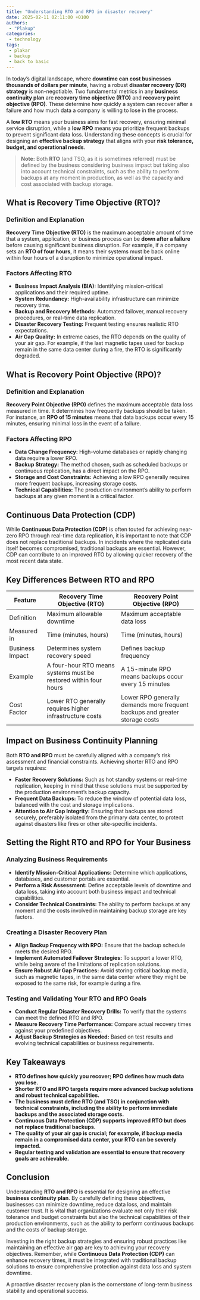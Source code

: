 ```yaml
---
title: "Understanding RTO and RPO in disaster recovery"
date: 2025-02-11 02:11:00 +0100
authors:
 - "Plakup"
categories:
 - technology
tags:
 - plakar
 - backup
 - back to basic
---
```

In today’s digital landscape, where **downtime can cost businesses thousands of dollars per minute**, having a robust **disaster recovery (DR) strategy** is non-negotiable. Two fundamental metrics in any **business continuity plan** are **recovery time objective (RTO)** and **recovery point objective (RPO)**. These determine how quickly a system can recover after a failure and how much data a company is willing to lose in the process.

A **low RTO** means your business aims for fast recovery, ensuring minimal service disruption, while a **low RPO** means you prioritize frequent backups to prevent significant data loss. Understanding these concepts is crucial for designing an **effective backup strategy** that aligns with your **risk tolerance, budget, and operational needs**.

> **Note:** Both **RTO** (and TSO, as it is sometimes referred) must be defined by the business considering business impact but taking also into account technical constraints, such as the ability to perform backups at any moment in production, as well as the capacity and cost associated with backup storage.

## What is Recovery Time Objective (RTO)?

### Definition and Explanation

**Recovery Time Objective (RTO)** is the maximum acceptable amount of time that a system, application, or business process can be **down after a failure** before causing significant business disruption. For example, if a company sets an **RTO of four hours**, it means their systems must be back online within four hours of a disruption to minimize operational impact.

### Factors Affecting RTO

- **Business Impact Analysis (BIA):** Identifying mission-critical applications and their required uptime.
- **System Redundancy:** High-availability infrastructure can minimize recovery time.
- **Backup and Recovery Methods:** Automated failover, manual recovery procedures, or real-time data replication.
- **Disaster Recovery Testing:** Frequent testing ensures realistic RTO expectations.
- **Air Gap Quality:** In extreme cases, the RTO depends on the quality of your air gap. For example, if the last magnetic tapes used for backup remain in the same data center during a fire, the RTO is significantly degraded.

## What is Recovery Point Objective (RPO)?

### Definition and Explanation

**Recovery Point Objective (RPO)** defines the maximum acceptable data loss measured in time. It determines how frequently backups should be taken. For instance, an **RPO of 15 minutes** means that data backups occur every 15 minutes, ensuring minimal loss in the event of a failure.

### Factors Affecting RPO

- **Data Change Frequency:** High-volume databases or rapidly changing data require a lower RPO.
- **Backup Strategy:** The method chosen, such as scheduled backups or continuous replication, has a direct impact on the RPO.
- **Storage and Cost Constraints:** Achieving a low RPO generally requires more frequent backups, increasing storage costs.
- **Technical Capabilities:** The production environment’s ability to perform backups at any given moment is a critical factor.

## Continuous Data Protection (CDP)

While **Continuous Data Protection (CDP)** is often touted for achieving near-zero RPO through real-time data replication, it is important to note that CDP does not replace traditional backups. In incidents where the replicated data itself becomes compromised, traditional backups are essential. However, CDP can contribute to an improved RTO by allowing quicker recovery of the most recent data state.

## Key Differences Between RTO and RPO

| Feature              | Recovery Time Objective (RTO)                                   | Recovery Point Objective (RPO)                                 |
|----------------------|-----------------------------------------------------------------|----------------------------------------------------------------|
| Definition           | Maximum allowable downtime                                      | Maximum acceptable data loss                                   |
| Measured in          | Time (minutes, hours)                                           | Time (minutes, hours)                                          |
| Business Impact      | Determines system recovery speed                                | Defines backup frequency                                       |
| Example              | A four-hour RTO means systems must be restored within four hours | A 15-minute RPO means backups occur every 15 minutes           |
| Cost Factor          | Lower RTO generally requires higher infrastructure costs        | Lower RPO generally demands more frequent backups and greater storage costs |

## Impact on Business Continuity Planning

Both **RTO and RPO** must be carefully aligned with a company’s risk assessment and financial constraints. Achieving shorter RTO and RPO targets requires:

- **Faster Recovery Solutions:** Such as hot standby systems or real-time replication, keeping in mind that these solutions must be supported by the production environment’s backup capacity.
- **Frequent Data Backups:** To reduce the window of potential data loss, balanced with the cost and storage implications.
- **Attention to Air Gap Integrity:** Ensuring that backups are stored securely, preferably isolated from the primary data center, to protect against disasters like fires or other site-specific incidents.

## Setting the Right RTO and RPO for Your Business

### Analyzing Business Requirements

- **Identify Mission-Critical Applications:** Determine which applications, databases, and customer portals are essential.
- **Perform a Risk Assessment:** Define acceptable levels of downtime and data loss, taking into account both business impact and technical capabilities.
- **Consider Technical Constraints:** The ability to perform backups at any moment and the costs involved in maintaining backup storage are key factors.

### Creating a Disaster Recovery Plan

- **Align Backup Frequency with RPO:** Ensure that the backup schedule meets the desired RPO.
- **Implement Automated Failover Strategies:** To support a lower RTO, while being aware of the limitations of replication solutions.
- **Ensure Robust Air Gap Practices:** Avoid storing critical backup media, such as magnetic tapes, in the same data center where they might be exposed to the same risk, for example during a fire.

### Testing and Validating Your RTO and RPO Goals

- **Conduct Regular Disaster Recovery Drills:** To verify that the systems can meet the defined RTO and RPO.
- **Measure Recovery Time Performance:** Compare actual recovery times against your predefined objectives.
- **Adjust Backup Strategies as Needed:** Based on test results and evolving technical capabilities or business requirements.

## Key Takeaways

- **RTO defines how quickly you recover; RPO defines how much data you lose.**
- **Shorter RTO and RPO targets require more advanced backup solutions and robust technical capabilities.**
- **The business must define RTO (and TSO) in conjunction with technical constraints, including the ability to perform immediate backups and the associated storage costs.**
- **Continuous Data Protection (CDP) supports improved RTO but does not replace traditional backups.**
- **The quality of your air gap is crucial; for example, if backup media remain in a compromised data center, your RTO can be severely impacted.**
- **Regular testing and validation are essential to ensure that recovery goals are achievable.**

## Conclusion

Understanding **RTO and RPO** is essential for designing an effective **business continuity plan**. By carefully defining these objectives, businesses can minimize downtime, reduce data loss, and maintain customer trust. It is vital that organizations evaluate not only their risk tolerance and budget constraints but also the technical capabilities of their production environments, such as the ability to perform continuous backups and the costs of backup storage.

Investing in the right backup strategies and ensuring robust practices like maintaining an effective air gap are key to achieving your recovery objectives. Remember, while **Continuous Data Protection (CDP)** can enhance recovery times, it must be integrated with traditional backup solutions to ensure comprehensive protection against data loss and system downtime.

A proactive disaster recovery plan is the cornerstone of long-term business stability and operational success.
